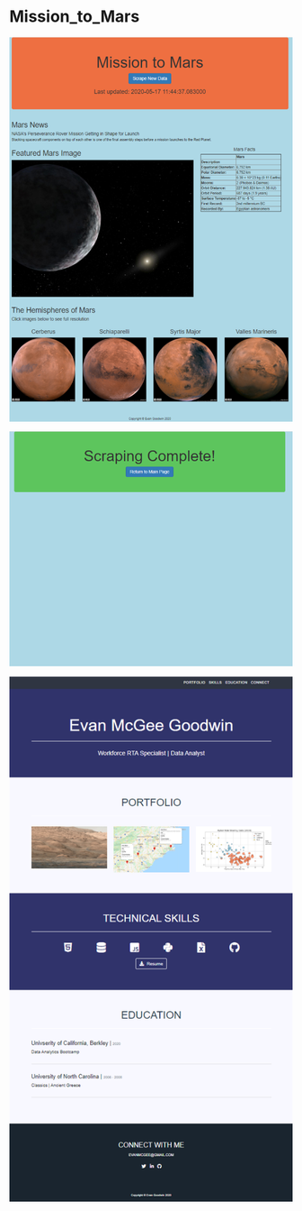 # Mission_to_Mars

![index.png](https://github.com/evanmgoodwin/Mission_to_Mars/blob/master/index.png)

![scrape.png](https://github.com/evanmgoodwin/Mission_to_Mars/blob/master/scrape.png)

![portfolio.png](https://github.com/evanmgoodwin/Mission_to_Mars/blob/master/portfolio.png)
